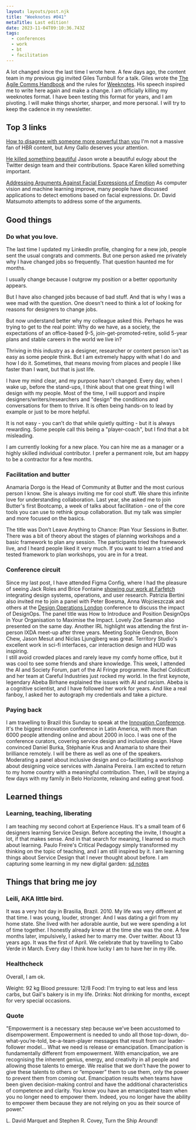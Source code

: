 ```yaml
---
layout: layouts/post.njk
title: "Weeknotes #041"
metaTitle: Last edition!
date: 2023-11-04T09:10:36.743Z
tags:
  - conferences
  - work
  - bt
  - facilitation
---
```

A lot changed since the last time I wrote here. A few days ago, the content team in my previous gig invited Giles Turnbull for a talk. Giles wrote the [The Agile Comms Handbook](https://defradigital.blog.gov.uk/a-guide-to-agile-communication/) and the rules for [Weeknotes](https://gilest.org/weeknotes-rules.html). His speech inspired me to write here again and make a change. I am officially killing my weeknotes format. I have been testing this format for years, and I am pivoting. I will make things shorter, sharper, and more personal. I will try to keep the cadence in my newsletter. 

## Top 3 links

[How to disagree with someone more powerful than you](https://hbr.org/2016/03/how-to-disagree-with-someone-more-powerful-than-you?utm_medium=social&utm_campaign=hbr&utm_source=facebook&tpcc=orgsocial_edit&fbclid=IwAR3gJugpn8ConDxq_MNY8YJyKmfOC1kxCS-biRqZCQqv854pdnet4ODSfU0_aem_Abhm3JSD7zKZLsNiatgW5n2agq0mF_h_Yfr4__jzJKXFV_Qnjby2urCfqyg7PvZbjXY)
I'm not a massive fan of HBR content, but Amy Gallo deserves your attention. 

[He killed something beautiful](https://www.fromjason.xyz/notebook/he-killed-something-beautiful/#ps-aia) 
Jason wrote a beautiful eulogy about the Twitter design team and their contributions. Space Karen killed something important.

[Addressing Arguments Against Facial Expressions of Emotion](https://www.humintell.com/2020/05/addressing-arguments-against-facial-expressions-of-emotion/)
As computer vision and machine learning improve, many people have discussed applications to detect emotions based on facial expressions. Dr. David Matsumoto attempts to address some of the arguments.  
## Good things

### Do what you love.

The last time I updated my LinkedIn profile, changing for a new job, people sent the usual congrats and comments. But one person asked me privately why I have changed jobs so frequently. That question haunted me for months. 

I usually change because I outgrow my position or a better opportunity appears. 

But I have also changed jobs because of bad stuff. And that is why I was a wee mad with the question. One doesn't need to think a lot of looking for reasons for designers to change jobs. 

But now understand better why my colleague asked this. Perhaps he was trying to get to the real point: Why do we have, as a society, the expectations of an office-based 9-5, join-get-promoted-retire, solid 5-year plans and stable careers in the world we live in? 

Thriving in this industry as a designer, researcher or content person isn't as easy as some people think. But I am extremely happy with what I do and how I do it. Sometimes, that means moving from places and people I like faster than I want, but that is just life.     
 
I have my mind clear, and my purpose hasn't changed. Every day, when I wake up, before the stand-ups, I think about that one great thing I will design with my people. 
Most of the time, I will support and inspire designers/writers/researchers and "design" the conditions and conversations for them to thrive. It is often being hands-on to lead by example or just to be more helpful. 

It is not easy - you can’t do that while quietly quitting - but it is always rewarding. Some people call this being a "player-coach", but I find that a bit misleading. 

I am currently looking for a new place. You can hire me as a manager or a highly skilled individual contributor. I prefer a permanent role, but am happy to be a contractor for a few months. 

### Facilitation and butter

Anamaria Dorgo is the Head of Community at Butter and the most curious person I know. She is always inviting me for cool stuff. We share this infinite love for understanding collaboration. Last year, she asked me to join Butter's first Bootcamp, a week of talks about facilitation - one of the core tools you can use to rethink group collaboration. But my talk was simpler and more focused on the basics. 

The title was Don’t Leave Anything to Chance: Plan Your Sessions in Butter. There was a bit of theory about the stages of planning workshops and a basic framework to plan any session. The participants tried the framework live, and I heard people liked it very much. If you want to learn a tried and tested framework to plan workshops, you are in for a treat.

### Conference circuit

Since my last post, I have attended Figma Config, where I had the pleasure of seeing Jack Roles and Brice Fontaine [showing our work at Farfetch](https://www.youtube.com/watch?v=QaocNHzy6lk) integrating design systems, operations, and user research.
Patrizia Bertini also invited me to join a panel with Peter Boesma, Anna Wojcieszczak and others at the [Design Operations London](https://www.henrystewartconferences.com/events/design-operations-london-2023) conference to discuss the impact of DesignOps. The panel title was How to Introduce and Position DesignOps in Your Organisation to Maximise the Impact. Lovely Zoe Seaman also presented on the same day. Another IRL highlight was attending the first in-person IXDA meet-up after three years. Meeting Sophie Gendron, Boon Chew, Jason Mesut and Niclas Ljungjberg was great. Territory Studio's excellent work in sci-fi interfaces, car interaction design and HUD was inspiring.     
I still avoid crowded places and rarely leave my comfy home office, but it was cool to see some friends and share knowledge. 
This week, I attended the AI and Society Forum, part of the AI Fringe programme. Rachel Coldicutt and her team at Careful Industries just rocked my world. In the first keynote, legendary Abeba Birhane explained the issues with AI and racism. Abeba is a cognitive scientist, and I have followed her work for years. And like a real fanboy, I asked her to autograph my credentials and take a picture.


### Paying back

I am travelling to Brazil this Sunday to speak at the [Innovation Conference](https://semanadeinovacao.enap.gov.br/index.php/en/). It's the biggest innovation conference in Latin America, with more than 6000 people attending online and about 2000 in loco. I was one of the conference curators, covering service design and inclusive design. Have convinced Daniel Burka, Stéphanie Krus and Anamaria to share their brilliance remotely. 
I will be there as well as one of the speakers. Moderating a panel about inclusive design and co-facilitating a workshop about designing voice services with Janaína Pereira. I am excited to return to my home country with a meaningful contribution.  Then, I will be staying a few days with my family in Belo Horizonte, relaxing and eating great food. 

## Learned things
### Learning, teaching, liberating

I am teaching my second cohort at Experience Haus. It's a small team of 6 designers learning Service Design. Before accepting the invite, I thought a lot, if that makes sense. And in that search for meaning, I learned so much about learning. Paulo Freire's Critical Pedagogy simply transformed my thinking on the topic of teaching, and I am still inspired by it. I am learning things about Service Design that I never thought about before. I am capturing some learning in my new digital garden: [sd notes](https://sdnotes.danielsouza.org)

## Things that bring me joy

### Leili, AKA little bird. 
It was a very hot day in Brasilia, Brazil. 2010. My life was very different at that time. I was young, louder, stronger. And I was dating a girl from my home state. She lived with her adorable auntie, but we were spending a lot of time together. I honestly already knew at the time she was the one. A few months later, impulsively, I asked her to marry me. Over twitter. About 13 years ago. It was the first of April. We celebrate that by travelling to Cabo Verde in March. Every day I think how lucky I am to have her in my life. 

### Healthcheck

Overall, I am ok. 

Weight: 92 kg
Blood pressure: 12/8
Food: I'm trying to eat less and less carbs, but Gail's bakery is in my life. 
Drinks: Not drinking for months, except for very special occasions. 

###  Quote

"Empowerment is a necessary step because we’ve been accustomed to disempowerment. Empowerment is needed to undo all those top-down, do-what-you’re-told, be-a-team-player messages that result from our leader-follower model... What we need is release or emancipation. Emancipation is fundamentally different from empowerment. With emancipation, we are recognising the inherent genius, energy, and creativity in all people and allowing those talents to emerge. We realise that we don’t have the power to give these talents to others or “empower” them to use them, only the power to prevent them from coming out. Emancipation results when teams have been given decision-making control and have the additional characteristics of competence and clarity. You know you have an emancipated team when you no longer need to empower them. Indeed, you no longer have the ability to empower them because they are not relying on you as their source of power."

L. David Marquet and Stephen R. Covey, Turn the Ship Around!


